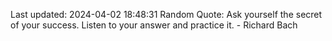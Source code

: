Last updated: 2024-04-02 18:48:31
Random Quote: Ask yourself the secret of your success. Listen to your answer and practice it. - Richard Bach